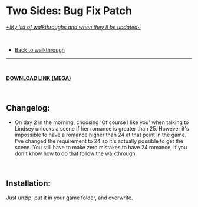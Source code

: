 # Two Sides: Bug Fix Patch
[*\~My list of walkthroughs and when they'll be updated\~*](https://www.patreon.com/maimlain)

<br>

- [Back to walkthrough](https://github.com/maim-lain/twosides/blob/master/walkthrough.md)  
 
---

<br>

[**DOWNLOAD LINK (MEGA)**](https://mega.nz/#!iPR0jA5L!xC8vGxi902rkFqma2TuevBS_hz_2VLwnqrH_YuNqW2M)  

<br>

## Changelog:
- On day 2 in the morning, choosing 'Of course I like you' when talking to Lindsey unlocks a scene if her romance is greater than 25. However it's impossible to have a romance higher than 24 at that point in the game. I've changed the requirement to 24 so it's actually possible to get the scene. You still have to make zero mistakes to have 24 romance, if you don't know how to do that follow the walkthrough.

<br>

## Installation:
Just unzip, put it in your game folder, and overwrite.
